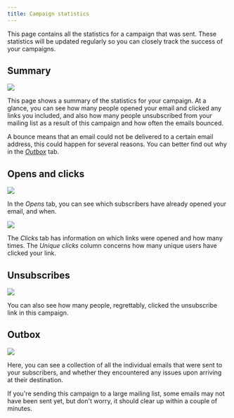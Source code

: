 ```yaml
---
title: Campaign statistics
---
```


This page contains all the statistics for a campaign that was sent. These statistics will be updated regularly so you can closely track the success of your campaigns.

## Summary

![](https://mailcoach.app/images/docs/v3/app/campaigns/campaign-statistics-overview.png)

This page shows a summary of the statistics for your campaign. At a glance, you can see how many people opened your email and clicked any links you included, and also how many people unsubscribed from your mailing list as a result of this campaign and how often the emails bounced.

A bounce means that an email could not be delivered to a certain email address, this could happen for several reasons. You can better find out why in the [_Outbox_](/docs/v3/app/campaigns/campaign-statistics#outbox) tab.

## Opens and clicks

![](https://mailcoach.app/images/docs/v3/app/campaigns/campaign-statistics-opens.png)

In the _Opens_ tab, you can see which subscribers have already opened your email, and when.

![](https://mailcoach.app/images/docs/v3/app/campaigns/campaign-statistics-clicks.png)

The _Clicks_ tab has information on which links were opened and how many times. The _Unique clicks_ column concerns how many unique users have clicked your link.

## Unsubscribes

![](https://mailcoach.app/images/docs/v3/app/campaigns/campaign-statistics-unsubscribes.png)

You can also see how many people, regrettably, clicked the unsubscribe link in this campaign.

## Outbox

![](https://mailcoach.app/images/docs/v3/app/campaigns/campaign-statistics-outbox.png)

Here, you can see a collection of all the individual emails that were sent to your subscribers, and whether they encountered any issues upon arriving at their destination.

If you're sending this campaign to a large mailing list, some emails may not have been sent yet, but don't worry, it should clear up within a couple of minutes.
